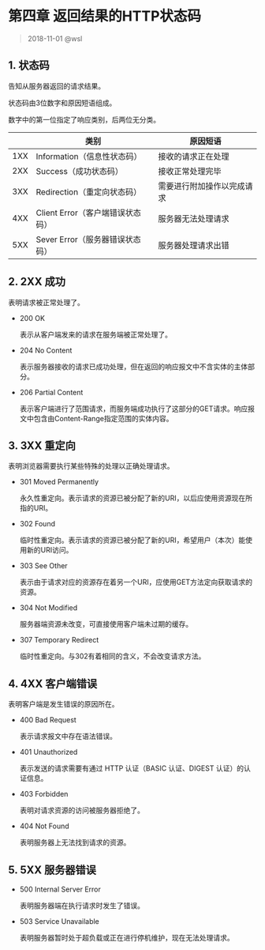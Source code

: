 # 第四章 返回结果的HTTP状态码

> 2018-11-01 @wsl

## 1. 状态码

告知从服务器返回的请求结果。

状态码由3位数字和原因短语组成。

数字中的第一位指定了响应类别，后两位无分类。

|      | 类别                             | 原因短语                   |
| ---- | -------------------------------- | -------------------------- |
| 1XX  | Information（信息性状态码）      | 接收的请求正在处理         |
| 2XX  | Success（成功状态码）            | 接收正常处理完毕           |
| 3XX  | Redirection（重定向状态码）      | 需要进行附加操作以完成请求 |
| 4XX  | Client Error（客户端错误状态码） | 服务器无法处理请求         |
| 5XX  | Sever Error（服务器错误状态码）  | 服务器处理请求出错         |

 

## 2. 2XX 成功

表明请求被正常处理了。

- 200 OK

  表示从客户端发来的请求在服务端被正常处理了。

- 204 No Content

  表示服务器接收的请求已成功处理，但在返回的响应报文中不含实体的主体部分。

- 206 Partial Content

  表示客户端进行了范围请求，而服务端成功执行了这部分的GET请求。响应报文中包含由Content-Range指定范围的实体内容。

 

## 3. 3XX 重定向

表明浏览器需要执行某些特殊的处理以正确处理请求。

- 301 Moved Permanently

  永久性重定向。表示请求的资源已被分配了新的URI，以后应使用资源现在所指的URI。

- 302 Found

  临时性重定向。表示请求的资源已被分配了新的URI，希望用户（本次）能使用新的URI访问。

- 303 See Other

  表示由于请求对应的资源存在着另一个URI，应使用GET方法定向获取请求的资源。

- 304 Not Modified

  服务器端资源未改变，可直接使用客户端未过期的缓存。

- 307 Temporary Redirect

  临时性重定向。与302有着相同的含义，不会改变请求方法。

 

## 4. 4XX 客户端错误

表明客户端是发生错误的原因所在。

- 400 Bad Request

  表示请求报文中存在语法错误。

- 401 Unauthorized

  表示发送的请求需要有通过 HTTP 认证（BASIC 认证、DIGEST 认证）的认证信息。

- 403 Forbidden

  表明对请求资源的访问被服务器拒绝了。

- 404 Not Found

  表明服务器上无法找到请求的资源。

 

## 5. 5XX 服务器错误

- 500 Internal Server Error

  表明服务器端在执行请求时发生了错误。

- 503 Service Unavailable

  表明服务器暂时处于超负载或正在进行停机维护，现在无法处理请求。